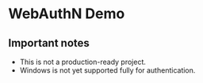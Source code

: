 # WebAuthN Demo

## Important notes
 * This is not a production-ready project.
 * Windows is not yet supported fully for authentication.

